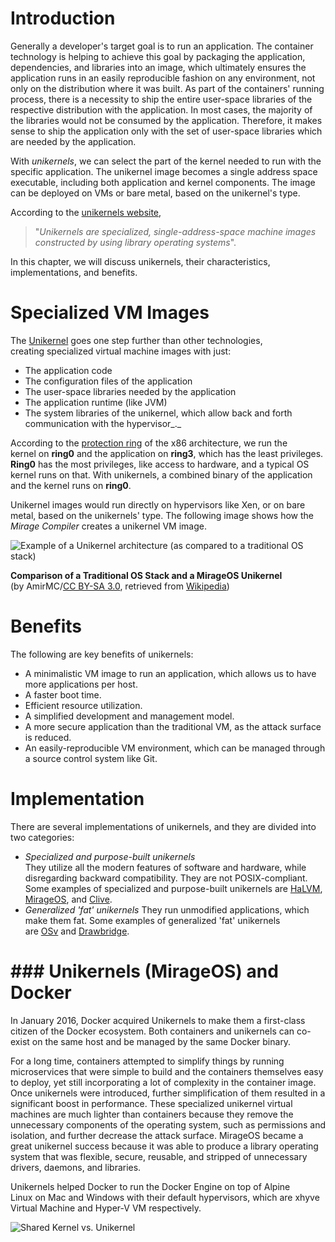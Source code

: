 
# Introduction
Generally a developer's target goal is to run an application. The container technology is helping to achieve this goal by packaging the application, dependencies, and libraries into an image, which ultimately ensures the application runs in an easily reproducible fashion on any environment, not only on the distribution where it was built. As part of the containers' running process, there is a necessity to ship the entire user-space libraries of the respective distribution with the application. In most cases, the majority of the libraries would not be consumed by the application. Therefore, it makes sense to ship the application only with the set of user-space libraries which are needed by the application. 

With _unikernels_, we can select the part of the kernel needed to run with the specific application. The unikernel image becomes a single address space executable, including both application and kernel components. The image can be deployed on VMs or bare metal, based on the unikernel's type.  

According to the [unikernels website](http://unikernel.org/), 

> "_Unikernels are specialized, single-address-space machine images constructed by using library operating systems_". 

In this chapter, we will discuss unikernels, their characteristics, implementations, and benefits.


# Specialized VM Images
The [Unikernel](http://unikernel.org/) goes one step further than other technologies, creating specialized virtual machine images with just:

- The application code
- The configuration files of the application
- The user-space libraries needed by the application
- The application runtime (like JVM)
- The system libraries of the unikernel, which allow back and forth communication with the hypervisor_._

According to the [protection ring](https://en.wikipedia.org/wiki/Protection_ring) of the x86 architecture, we run the kernel on **ring0** and the application on **ring3**, which has the least privileges. **Ring0** has the most privileges, like access to hardware, and a typical OS kernel runs on that. With unikernels, a combined binary of the application and the kernel runs on **ring0**.

Unikernel images would run directly on hypervisors like Xen, or on bare metal, based on the unikernels' type. The following image shows how the _Mirage Compiler_ creates a unikernel VM image. 

![Example of a Unikernel architecture (as compared to a traditional OS stack)](https://courses.edx.org/assets/courseware/v1/06dee41f4d33cfda12ee8452e7936e1a/asset-v1:LinuxFoundationX+LFS151.x+2T2023+type@asset+block/Fig8.1_-_Example_of_a_Unikernel_Architecture__as_Compared_to_a_Traditional_OS_Stack_.png)

**Comparison of a Traditional OS Stack and a MirageOS Unikernel**  
(by AmirMC/[CC BY-SA 3.0](http://creativecommons.org/licenses/by-sa/3.0/), retrieved from [Wikipedia](https://en.wikipedia.org/wiki/Unikernel#/media/File:Unikernel_mirage_example.png))

# Benefits
The following are key benefits of unikernels:

- A minimalistic VM image to run an application, which allows us to have more applications per host.
- A faster boot time.
- Efficient resource utilization.
- A simplified development and management model.
- A more secure application than the traditional VM, as the attack surface is reduced.
- An easily-reproducible VM environment, which can be managed through a source control system like Git.
# Implementation
There are several implementations of unikernels, and they are divided into two categories:

- _Specialized and purpose-built unikernels_  
    They utilize all the modern features of software and hardware, while disregarding backward compatibility. They are not POSIX-compliant. Some examples of specialized and purpose-built unikernels are [HaLVM](https://galois.com/project/halvm/), [MirageOS](https://mirage.io/), and [Clive](http://lsub.org/ls/clive.html).
- _Generalized 'fat' unikernels_ They run unmodified applications, which make them fat. Some examples of generalized 'fat' unikernels are [OSv](http://osv.io/) and [Drawbridge](https://www.microsoft.com/en-us/research/project/drawbridge/).
# ### Unikernels (MirageOS) and Docker

In January 2016, Docker acquired Unikernels to make them a first-class citizen of the Docker ecosystem. Both containers and unikernels can co-exist on the same host and be managed by the same Docker binary. 

For a long time, containers attempted to simplify things by running microservices that were simple to build and the containers themselves easy to deploy, yet still incorporating a lot of complexity in the container image. Once unikernels were introduced, further simplification of them resulted in a significant boost in performance. These specialized unikernel virtual machines are much lighter than containers because they remove the unnecessary components of the operating system, such as permissions and isolation, and further decrease the attack surface. MirageOS became a great unikernel success because it was able to produce a library operating system that was flexible, secure, reusable, and stripped of unnecessary drivers, daemons, and libraries.

Unikernels helped Docker to run the Docker Engine on top of Alpine Linux on Mac and Windows with their default hypervisors, which are xhyve Virtual Machine and Hyper-V VM respectively.

![Shared Kernel vs. Unikernel](https://courses.edx.org/asset-v1:LinuxFoundationX+LFS151.x+2T2023+type@asset+block/Fig8.2-SharedKernel-vs-Unikernel.png)